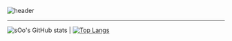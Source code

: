 ![header](https://capsule-render.vercel.app/api?type=wave&color=auto&height=300&section=header&text=sOo%20CodeLog&fontSize=90)


-----------------------------------------------------


![sOo's GitHub stats](https://github-readme-stats.vercel.app/api?username=sOo&show_icons=true&theme=radical) |
[![Top Langs](https://github-readme-stats.vercel.app/api/top-langs/?username=jong920224&layout=compact)](https://github.com/anuraghazra/github-readme-stats)

<!--
**jong920224/jong920224** is a ✨ _special_ ✨ repository because its `README.md` (this file) appears on your GitHub profile.

Here are some ideas to get you started:

- 🔭 I’m currently working on ...
- 🌱 I’m currently learning ...
- 👯 I’m looking to collaborate on ...
- 🤔 I’m looking for help with ...
- 💬 Ask me about ...
- 📫 How to reach me: ...
- 😄 Pronouns: ...
- ⚡ Fun fact: ...
-->
